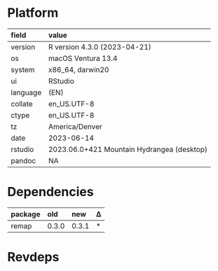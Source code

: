 # Platform

|field    |value                                      |
|:--------|:------------------------------------------|
|version  |R version 4.3.0 (2023-04-21)               |
|os       |macOS Ventura 13.4                         |
|system   |x86_64, darwin20                           |
|ui       |RStudio                                    |
|language |(EN)                                       |
|collate  |en_US.UTF-8                                |
|ctype    |en_US.UTF-8                                |
|tz       |America/Denver                             |
|date     |2023-06-14                                 |
|rstudio  |2023.06.0+421 Mountain Hydrangea (desktop) |
|pandoc   |NA                                         |

# Dependencies

|package |old   |new   |Δ  |
|:-------|:-----|:-----|:--|
|remap   |0.3.0 |0.3.1 |*  |

# Revdeps

